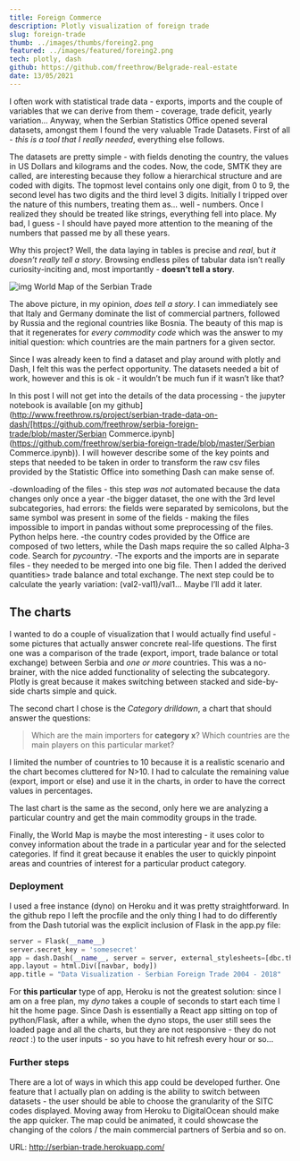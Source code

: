 ```yaml
---
title: Foreign Commerce
description: Plotly visualization of foreign trade
slug: foreign-trade
thumb: ../images/thumbs/foreing2.png
featured: ../images/featured/foreing2.png
tech: plotly, dash
github: https://github.com/freethrow/Belgrade-real-estate
date: 13/05/2021
---
```


I often work with statistical trade data - exports, imports and the couple of variables that we can derive from them - coverage, trade deficit, yearly variation… Anyway, when the Serbian Statistics Office opened several datasets, amongst them I found the very valuable Trade Datasets. First of all - *this is a tool that I really needed*, everything else follows.

The datasets are pretty simple - with fields denoting the country, the values in US Dollars and kilograms and the codes. Now, the code, SMTK they are called, are interesting because they follow a hierarchical structure and are coded with digits. The topmost level contains only one digit, from 0 to 9, the second level has two digits and the third level 3 digits. Initially I tripped over the nature of this numbers, treating them as… well - numbers. Once I realized they should be treated like strings, everything fell into place. My bad, I guess - I should have payed more attention to the meaning of the numbers that passed me by all these years.


Why this project? Well, the data laying in tables is precise and *real*, but *it doesn’t really tell a story*. Browsing endless piles of tabular data isn’t really curiosity-inciting and, most importantly - **doesn’t tell a story**.

![img](https://www.fillmurray.com/640/360) World Map of the Serbian Trade

The above picture, in my opinion, *does tell a story*. I can immediately see that Italy and Germany dominate the list of commercial partners, followed by Russia and the regional countries like Bosnia. The beauty of this map is that it regenerates for *every commodity code* which was the answer to my initial question: which countries are the main partners for a given sector.

Since I was already keen to find a dataset and play around with plotly and Dash, I felt this was the perfect opportunity. The datasets needed a bit of work, however and this is ok - it wouldn’t be much fun if it wasn’t like that?

In this post I will not get into the details of the data processing - the jupyter notebook is available [on my github](http://www.freethrow.rs/project/serbian-trade-data-on-dash/[https://github.com/freethrow/serbia-foreign-trade/blob/master/Serbian Commerce.ipynb](https://github.com/freethrow/serbia-foreign-trade/blob/master/Serbian Commerce.ipynb)). I will however describe some of the key points and steps that needed to be taken in order to transform the raw csv files provided by the Statistic Office into something Dash can make sense of.

-downloading of the files - this step *was not* automated because the data changes only once a year
-the bigger dataset, the one with the 3rd level subcategories, had errors: the fields were separated by semicolons, but the same symbol was present in some of the fields - making the files impossible to import in pandas without some preprocessing of the files. Python helps here.
-the country codes provided by the Office are composed of two letters, while the Dash maps require the so called Alpha-3 code. Search for *pycountry*.
-The exports and the imports are in separate files - they needed to be merged into one big file. Then I added the derived quantities> trade balance and total exchange. The next step could be to calculate the yearly variation: (val2-val1)/val1… Maybe I’ll add it later.

## The charts

I wanted to do a couple of visualization that I would actually find useful - some pictures that actually answer concrete real-life questions. The first one was a comparison of the trade (export, import, trade balance or total exchange) between Serbia and *one or more* countries. This was a no-brainer, with the nice added functionality of selecting the subcategory. Plotly is great because it makes switching between stacked and side-by-side charts simple and quick.

The second chart I chose is the *Category drilldown*, a chart that should answer the questions:

> Which are the main importers for **category x**? Which countries are the main players on this particular market?

I limited the number of countries to 10 because it is a realistic scenario and the chart becomes cluttered for N>10. I had to calculate the remaining value (export, import or else) and use it in the charts, in order to have the correct values in percentages.

The last chart is the same as the second, only here we are analyzing a particular country and get the main commodity groups in the trade.

Finally, the World Map is maybe the most interesting - it uses color to convey information about the trade in a particular year and for the selected categories. If find it great because it enables the user to quickly pinpoint areas and countries of interest for a particular product category.

### Deployment

I used a free instance (dyno) on Heroku and it was pretty straightforward. In the github repo I left the procfile and the only thing I had to do differently from the Dash tutorial was the explicit inclusion of Flask in the app.py file:

```python
server = Flask(__name__)
server.secret_key = 'somesecret'
app = dash.Dash(__name__, server = server, external_stylesheets=[dbc.themes.JOURNAL])
app.layout = html.Div([navbar, body])
app.title = "Data Visualization - Serbian Foreign Trade 2004 - 2018"
```

For **this particular** type of app, Heroku is not the greatest solution: since I am on a free plan, my *dyno* takes a couple of seconds to start each time I hit the home page. Since Dash is essentially a React app sitting on top of python/Flask, after a while, when the dyno stops, the user still sees the loaded page and all the charts, but they are not responsive - they do not *react* :) to the user inputs - so you have to hit refresh every hour or so…

### Further steps

There are a lot of ways in which this app could be developed further. One feature that I actually plan on adding is the ability to switch between datasets - the user should be able to choose the granularity of the SITC codes displayed. Moving away from Heroku to DigitalOcean should make the app quicker. The map could be animated, it could showcase the changing of the colors / the main commercial partners of Serbia and so on.

URL: http://serbian-trade.herokuapp.com/